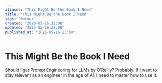 ```yaml
---
aliases: "This Might Be the Book I Need"
title: "This Might Be the Book I Need"
tags: "murmur"
created: "2025-05-16 23:00"
updated: "2025-05-16 23:00"
published_at: "2025-05-16 23:08"
---
```


# This Might Be the Book I Need

Should I get Prompt Engineering for LLMs by O’Reilly? Probably.
If I want to stay relevant as an engineer in the age of AI, I need to master how to use it.